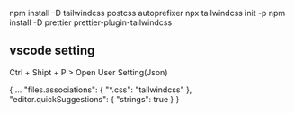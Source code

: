 npm install -D tailwindcss postcss autoprefixer
npx tailwindcss init -p
npm install -D prettier prettier-plugin-tailwindcss

## vscode setting

Ctrl + Shipt + P > Open User Setting(Json)

{
...
"files.associations": {
"\*.css": "tailwindcss"
},
"editor.quickSuggestions": {
"strings": true
}
}
